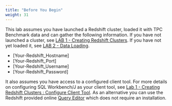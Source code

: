 ```yaml
---
title: "Before You Begin"
weight: 31
---
```



This lab assumes you have launched a Redshift cluster, loaded it with TPC Benchmark data and can gather the following information.  If you have not launched a cluster, see [LAB 1 - Creating Redshift Clusters](../../lab1/cloudformation).  If you have not yet loaded it, see [LAB 2 - Data Loading](../../lab2/cloudformation).
* [Your-Redshift_Hostname]
* [Your-Redshift_Port]
* [Your-Redshift_Username]
* [Your-Redshift_Password]

It also assumes you have access to a configured client tool. For more details on configuring SQL Workbench/J as your client tool, see [Lab 1 - Creating Redshift Clusters : Configure Client Tool](../../lab1/configure_client_tool). As an alternative you can use the Redshift provided online [Query Editor](https://console.aws.amazon.com/redshift/home?#query) which does not require an installation.
